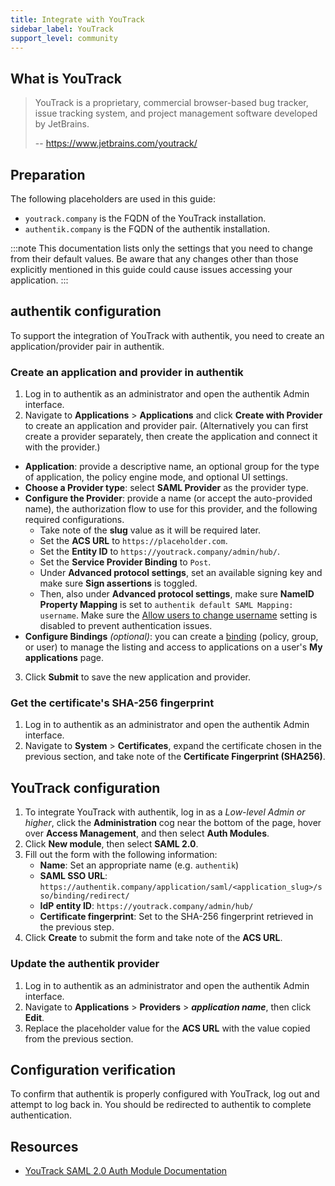 ```yaml
---
title: Integrate with YouTrack
sidebar_label: YouTrack
support_level: community
---
```


## What is YouTrack

> YouTrack is a proprietary, commercial browser-based bug tracker, issue tracking system, and project management software developed by JetBrains.
>
> -- https://www.jetbrains.com/youtrack/

## Preparation

The following placeholders are used in this guide:

- `youtrack.company` is the FQDN of the YouTrack installation.
- `authentik.company` is the FQDN of the authentik installation.

:::note
This documentation lists only the settings that you need to change from their default values. Be aware that any changes other than those explicitly mentioned in this guide could cause issues accessing your application.
:::

## authentik configuration

To support the integration of YouTrack with authentik, you need to create an application/provider pair in authentik.

### Create an application and provider in authentik

1. Log in to authentik as an administrator and open the authentik Admin interface.
2. Navigate to **Applications** > **Applications** and click **Create with Provider** to create an application and provider pair. (Alternatively you can first create a provider separately, then create the application and connect it with the provider.)

- **Application**: provide a descriptive name, an optional group for the type of application, the policy engine mode, and optional UI settings.
- **Choose a Provider type**: select **SAML Provider** as the provider type.
- **Configure the Provider**: provide a name (or accept the auto-provided name), the authorization flow to use for this provider, and the following required configurations.
    - Take note of the **slug** value as it will be required later.
    - Set the **ACS URL** to `https://placeholder.com`.
    - Set the **Entity ID** to `https://youtrack.company/admin/hub/`.
    - Set the **Service Provider Binding** to `Post`.
    - Under **Advanced protocol settings**, set an available signing key and make sure **Sign assertions** is toggled.
    - Then, also under **Advanced protocol settings**, make sure **NameID Property Mapping** is set to `authentik default SAML Mapping: username`. Make sure the [Allow users to change username](https://docs.goauthentik.io/sys-mgmt/settings#allow-users-to-change-username) setting is disabled to prevent authentication issues.
- **Configure Bindings** _(optional)_: you can create a [binding](/docs/add-secure-apps/flows-stages/bindings/) (policy, group, or user) to manage the listing and access to applications on a user's **My applications** page.

3. Click **Submit** to save the new application and provider.

### Get the certificate's SHA-256 fingerprint

1. Log in to authentik as an administrator and open the authentik Admin interface.
2. Navigate to **System** > **Certificates**, expand the certificate chosen in the previous section, and take note of the **Certificate Fingerprint (SHA256)**.

## YouTrack configuration

1. To integrate YouTrack with authentik, log in as a _Low-level Admin or higher_, click the **Administration** cog near the bottom of the page, hover over **Access Management**, and then select **Auth Modules**.
2. Click **New module**, then select **SAML 2.0**.
3. Fill out the form with the following information:
    - **Name**: Set an appropriate name (e.g. `authentik`)
    - **SAML SSO URL**: `https://authentik.company/application/saml/<application_slug>/sso/binding/redirect/`
    - **IdP entity ID**: `https://youtrack.company/admin/hub/`
    - **Certificate fingerprint**: Set to the SHA-256 fingerprint retrieved in the previous step.
4. Click **Create** to submit the form and take note of the **ACS URL**.

### Update the authentik provider

1. Log in to authentik as an administrator and open the authentik Admin interface.
2. Navigate to **Applications** > **Providers** > **_application name_**, then click **Edit**.
3. Replace the placeholder value for the **ACS URL** with the value copied from the previous section.

## Configuration verification

To confirm that authentik is properly configured with YouTrack, log out and attempt to log back in. You should be redirected to authentik to complete authentication.

## Resources

- [YouTrack SAML 2.0 Auth Module Documentation](https://www.jetbrains.com/help/youtrack/server/saml-authentication-module.html)
